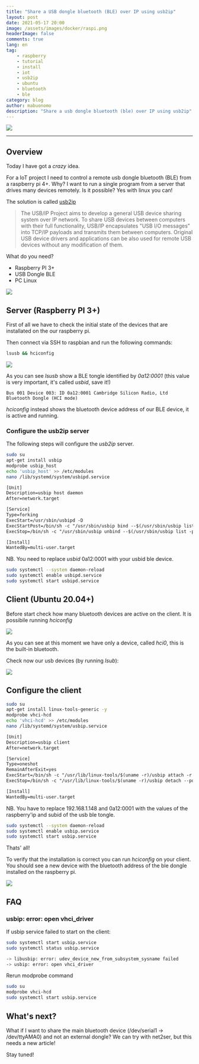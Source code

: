 ```yaml
---
title: "Share a USB dongle bluetooth (BLE) over IP using usb2ip"
layout: post
date: 2021-05-17 20:00
image: /assets/images/docker/raspi.png
headerImage: false
comments: true
lang: en
tag:
    - raspberry
    - tutorial
    - install
    - iot
    - usb2ip
    - ubuntu
    - bluetooth
    - ble
category: blog
author: mabuonomo
description: "Share a usb dongle bluetooth (ble) over IP using usb2ip"
---
```


<img src="/assets/images/usb2ip/header.jpg" />

---

## Overview

Today I have got a _crazy_ idea.

For a IoT project I need to control a remote usb dongle bluetooth (BLE) from a raspberry pi 4+. Why? I want to run a single program from a server that drives many devices remotely. Is it possible? Yes with linux you can!

The solution is called <a href="http://usbip.sourceforge.net/" target="_blank">usb2ip</a>

> The USB/IP Project aims to develop a general USB device sharing system over IP network. To share USB devices between computers with their full functionality, USB/IP encapsulates "USB I/O messages" into TCP/IP payloads and transmits them between computers. Original USB device drivers and applications can be also used for remote USB devices without any modification of them.

What do you need?

-   Raspberry PI 3+
-   USB Dongle BLE
-   PC Linux

<img src="/assets/images/usb2ip/raspberry_ble.jpg" />

## Server (Raspberry PI 3+)

First of all we have to check the initial state of the devices that are installated on the our raspberry pi.

Then connect via SSH to raspbian and run the following commands:

```sh
lsusb && hciconfig
```

<img src="/assets/images/usb2ip/lsusb.server.png" />

As you can see _lsusb_ show a BLE tongle identified by _0a12:0001_ (this value is very important, it's called _usbid_, save it!)

```
Bus 001 Device 003: ID 0a12:0001 Cambridge Silicon Radio, Ltd Bluetooth Dongle (HCI mode)
```

_hciconfig_ instead shows the bluetooth device address of our BLE device, it is active and running.

### Configure the usb2ip server

The following steps will configure the _usb2ip_ server.

```sh
sudo su
apt-get install usbip
modprobe usbip_host
echo 'usbip_host' >> /etc/modules
nano /lib/systemd/system/usbipd.service
```

```txt
[Unit]
Description=usbip host daemon
After=network.target

[Service]
Type=forking
ExecStart=/usr/sbin/usbipd -D
ExecStartPost=/bin/sh -c "/usr/sbin/usbip bind --$(/usr/sbin/usbip list -p -l | grep '#usbid=0a12:0001 #' | cut '-d#' -f1)"
ExecStop=/bin/sh -c "/usr/sbin/usbip unbind --$(/usr/sbin/usbip list -p -l | grep '#usbid=0a12:0001 #' | cut '-d#' -f1); killall usbipd"

[Install]
WantedBy=multi-user.target
```

NB. You need to replace _usbid_ 0a12:0001 with your usbid ble device.

```sh
sudo systemctl --system daemon-reload
sudo systemctl enable usbipd.service
sudo systemctl start usbipd.service
```

## Client (Ubuntu 20.04+)

Before start check how many bluetooth devices are active on the client. It is possibile running _hciconfig_

<img src="/assets/images/usb2ip/client_hciconfig.png" />

As you can see at this moment we have only a device, called _hci0_, this is the built-in bluetooth.

Check now our usb devices (by running _lsub_):

<img src="/assets/images/usb2ip/client_ls.png" />

## Configure the client

```sh
sudo su
apt-get install linux-tools-generic -y
modprobe vhci-hcd
echo 'vhci-hcd' >> /etc/modules
nano /lib/systemd/system/usbip.service
```

```txt
[Unit]
Description=usbip client
After=network.target

[Service]
Type=oneshot
RemainAfterExit=yes
ExecStart=/bin/sh -c "/usr/lib/linux-tools/$(uname -r)/usbip attach -r 192.168.1.148 -b $(/usr/lib/linux-tools/$(uname -r)/usbip list -r 192.168.1.148 | grep '0a12:0001 ' | cut -d: -f1)"
ExecStop=/bin/sh -c "/usr/lib/linux-tools/$(uname -r)/usbip detach --port=$(/usr/lib/linux-tools/$(uname -r)/usbip port | grep '<Port in Use>' | sed -E 's/^Port ([0-9][0-9]).*/\1/')"

[Install]
WantedBy=multi-user.target
```

NB. You have to replace 192.168.1.148 and 0a12:0001 with the values of the raspberry'ip and subid of the usb ble tongle.

```sh
sudo systemctl --system daemon-reload
sudo systemctl enable usbip.service
sudo systemctl start usbip.service
```

Thats' all!

To verify that the installation is correct you can run _hciconfig_ on your client. You should see a new device with the bluetooth address of the ble dongle installed on the raspberry pi.

<img src="/assets/images/usb2ip/usb2ip.client.hci.png" />

## FAQ

### usbip: error: open vhci_driver

If usbip service failed to start on the client:

```sh
sudo systemctl start usbip.service
sudo systemctl status usbip.service

-> libusbip: error: udev_device_new_from_subsystem_sysname failed
-> usbip: error: open vhci_driver
```

Rerun modprobe command

```sh
sudo su
modprobe vhci-hcd
sudo systemctl start usbip.service
```

## What's next?

What if I want to share the main bluetooth device (/dev/serial1 -> /dev/ttyAMA0) and not an external dongle? We can try with net2ser, but this needs a new article!

Stay tuned!
